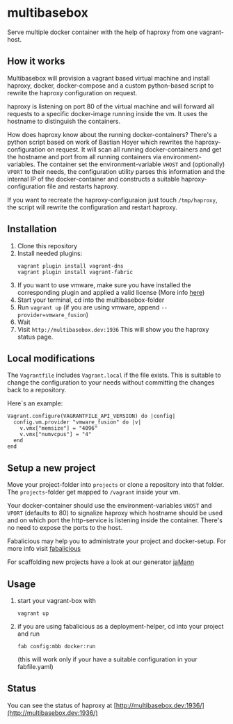 # multibasebox

Serve multiple docker container with the help of haproxy from one vagrant-host.

## How it works

Multibasebox will provision a vagrant based virtual machine and install haproxy, docker, docker-compose and a custom python-based script to rewrite the haproxy configuration on request.

haproxy is listening on port 80 of the virtual machine and will forward all requests to a specific docker-image running inside the vm. It uses the hostname to distinguish the containers.

How does haproxy know about the running docker-containers? There's a python script based on work of Bastian Hoyer which rewrites the haproxy-configuration on request. It will scan all running docker-containers and get the hostname and port from all running containers via environment-variables. The container set the environment-variable `VHOST` and (optionally) `VPORT` to their needs, the configuration utility parses this information and the internal IP of the docker-container and constructs a suitable haproxy-configuration file and restarts haproxy.

If you want to recreate the haproxy-configuraion just touch `/tmp/haproxy`, the script will rewrite the configuration and restart haproxy.


## Installation

1. Clone this repository
2. Install needed plugins:
   ```
   vagrant plugin install vagrant-dns
   vagrant plugin install vagrant-fabric
   ```
3. If you want to use vmware, make sure you have installed the corresponding plugin and applied a valid license (More info [here](https://www.vagrantup.com/vmware/))
4. Start your terminal, cd into the multibasebox-folder
5. Run `vagrant up` (if you are using vmware, append `--provider=vmware_fusion`)
6. Wait
7. Visit `http://multibasebox.dev:1936` This will show you the haproxy status page.

## Local modifications

The `Vagrantfile` includes `Vagrant.local` if the file exists. This is suitable to change the configuration to your needs without committing the changes back to a repository.

Here`s an example:
```
Vagrant.configure(VAGRANTFILE_API_VERSION) do |config|
  config.vm.provider "vmware_fusion" do |v|
    v.vmx["memsize"] = "4096"
    v.vmx["numvcpus"] = "4"
  end
end
```


## Setup a new project

Move your project-folder into `projects` or clone a repository into that folder. The `projects`-folder get mapped to `/vagrant` inside your vm.

Your docker-container should use the environment-variables ``VHOST`` and ``VPORT`` (defaults to 80) to signalize haproxy which hostname should be used and on which port the http-service is listening inside the container. There's no need to expose the ports to the host.

Fabalicious may help you to administrate your project and docker-setup. For more info visit [fabalicious](https://github.com/factorial-io/fabalicious)

For scaffolding new projects have a look at our generator [jaMann](https://github.com/factorial-io/generator-jaMann)


## Usage

1. start your vagrant-box with
   ```
   vagrant up
   ```
2. if you are using fabalicious as a deployment-helper, cd into your project and run
   ```
   fab config:mbb docker:run
   ```
   (this will work only if your have a suitable configuration in your fabfile.yaml)

## Status

You can see the status of haproxy at [http://multibasebox.dev:1936/](http://multibasebox.dev:1936/)



